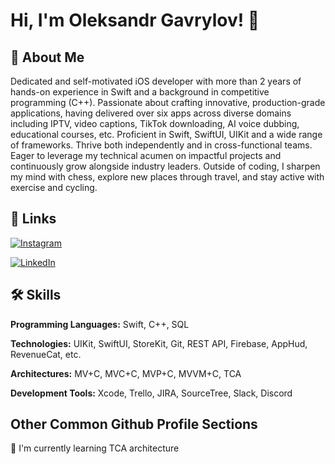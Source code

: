
# Hi, I'm Oleksandr Gavrylov! 👋


## 🚀 About Me
Dedicated and self-motivated iOS developer with more than 2 years of hands-on experience in Swift and a background in competitive programming (C++). Passionate about crafting innovative, production-grade applications, having delivered over six apps across diverse domains including IPTV, video captions, TikTok downloading, AI voice dubbing, educational courses, etc. Proficient in Swift, SwiftUI, UIKit and a wide range of frameworks. Thrive both independently and in cross-functional teams. Eager to leverage my technical acumen on impactful projects and continuously grow alongside industry leaders. Outside of coding, I sharpen my mind with chess, explore new places through travel, and stay
active with exercise and cycling.


## 🔗 Links
[![Instagram](https://img.shields.io/badge/Instagram-%23E4405F.svg?logo=Instagram&logoColor=white)](https://www.instagram.com/nelomany/)

[![LinkedIn](https://custom-icon-badges.demolab.com/badge/LinkedIn-0A66C2?logo=linkedin-white&logoColor=fff)](https://www.linkedin.com/in/oleksandr-gavrylov/)


## 🛠 Skills
**Programming Languages:** Swift, C++, SQL

**Technologies:** UIKit, SwiftUI, StoreKit, Git, REST API, Firebase, AppHud, RevenueCat, etc.

**Architectures:** MV+C, MVC+C, MVP+C, MVVM+C, TCA

**Development Tools:** Xcode, Trello, JIRA, SourceTree, Slack, Discord


## Other Common Github Profile Sections
🧠 I'm currently learning TCA architecture


<!---
AlexN0Y/AlexN0Y is a ✨ special ✨ repository because its `README.md` (this file) appears on your GitHub profile.
You can click the Preview link to take a look at your changes.
--->
